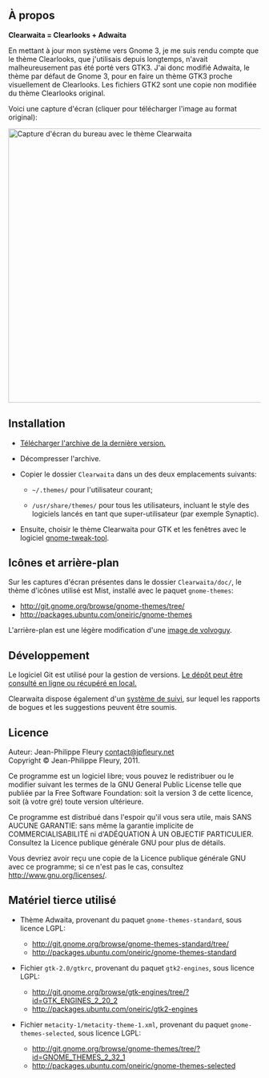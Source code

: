 ## À propos

**Clearwaita = Clearlooks + Adwaita**

En mettant à jour mon système vers Gnome 3, je me suis rendu compte que le thème Clearlooks, que j'utilisais depuis longtemps, n'avait malheureusement pas été porté vers GTK3. J'ai donc modifié Adwaita, le thème par défaut de Gnome 3, pour en faire un thème GTK3 proche visuellement de Clearlooks. Les fichiers GTK2 sont une copie non modifiée du thème Clearlooks original.

Voici une capture d'écran (cliquer pour télécharger l'image au format original):

<a href="http://jpfleury.indefero.net/p/clearwaita/source/tree/master/Clearwaita/doc/exemple1.png"><img src="http://jpfleury.indefero.net/p/clearwaita/source/tree/master/Clearwaita/doc/exemple1.png" alt="Capture d'écran du bureau avec le thème Clearwaita" width="684" height="547" /></a>

## Installation

- [Télécharger l'archive de la dernière version.](http://jpfleury.indefero.net/p/clearwaita/source/download/master/)

- Décompresser l'archive.

- Copier le dossier `Clearwaita` dans un des deux emplacements suivants:

	- `~/.themes/` pour l'utilisateur courant;
	
	- `/usr/share/themes/` pour tous les utilisateurs, incluant le style des logiciels lancés en tant que super-utilisateur (par exemple Synaptic).

- Ensuite, choisir le thème Clearwaita pour GTK et les fenêtres avec le logiciel [gnome-tweak-tool](https://live.gnome.org/GnomeTweakTool).

## Icônes et arrière-plan

Sur les captures d'écran présentes dans le dossier `Clearwaita/doc/`, le thème d'icônes utilisé est Mist, installé avec le paquet `gnome-themes`:

- <http://git.gnome.org/browse/gnome-themes/tree/>
- <http://packages.ubuntu.com/oneiric/gnome-themes>

L'arrière-plan est une légère modification d'une [image de volvoguy](http://www.volvoguy.net/ubuntu/).

## Développement

Le logiciel Git est utilisé pour la gestion de versions. [Le dépôt peut être consulté en ligne ou récupéré en local.][git]

Clearwaita dispose également d'un [système de suivi], sur lequel les rapports de bogues et les suggestions peuvent être soumis.

[git]: http://jpfleury.indefero.net/p/clearwaita/source/tree/master/
[système de suivi]: http://jpfleury.indefero.net/p/clearwaita/issues/

## Licence

Auteur: Jean-Philippe Fleury <contact@jpfleury.net>  
Copyright © Jean-Philippe Fleury, 2011.

Ce programme est un logiciel libre; vous pouvez le redistribuer ou le
modifier suivant les termes de la GNU General Public License telle que
publiée par la Free Software Foundation: soit la version 3 de cette
licence, soit (à votre gré) toute version ultérieure.

Ce programme est distribué dans l'espoir qu'il vous sera utile, mais SANS
AUCUNE GARANTIE: sans même la garantie implicite de COMMERCIALISABILITÉ
ni d'ADÉQUATION À UN OBJECTIF PARTICULIER. Consultez la Licence publique
générale GNU pour plus de détails.

Vous devriez avoir reçu une copie de la Licence publique générale GNU avec
ce programme; si ce n'est pas le cas, consultez
<http://www.gnu.org/licenses/>.

## Matériel tierce utilisé

- Thème Adwaita, provenant du paquet `gnome-themes-standard`, sous licence LGPL:

  - <http://git.gnome.org/browse/gnome-themes-standard/tree/>
  - <http://packages.ubuntu.com/oneiric/gnome-themes-standard>

- Fichier `gtk-2.0/gtkrc`, provenant du paquet `gtk2-engines`, sous licence LGPL:

  - <http://git.gnome.org/browse/gtk-engines/tree/?id=GTK_ENGINES_2_20_2>
  - <http://packages.ubuntu.com/oneiric/gtk2-engines>

- Fichier `metacity-1/metacity-theme-1.xml`, provenant du paquet `gnome-themes-selected`, sous licence LGPL:

  - <http://git.gnome.org/browse/gnome-themes/tree/?id=GNOME_THEMES_2_32_1>
  - <http://packages.ubuntu.com/oneiric/gnome-themes-selected>

